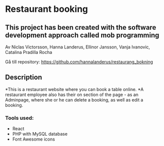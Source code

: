 # Restaurant booking 

## This project has been created with the software development approach called mob programming

Av Niclas Victorsson, Hanna Landerus, Ellinor Jansson, Vanja Ivanovic, Catalina Pradilla Rocha

Gå till repository: <https://github.com/hannalanderus/restaurang_bokning>

## Description

*This is a restaurant website where you can book a table online.
*A restaurant employee also has their on section of the page - as an Adminpage,
where she or he can delete a booking, as well as edit a booking.

### Tools used:

* React
* PHP with MySQL database
* Font Awesome icons
